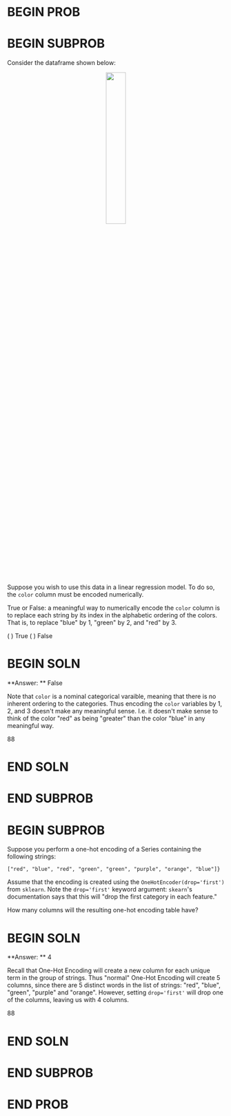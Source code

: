 # BEGIN PROB

# BEGIN SUBPROB

Consider the dataframe shown below:

<center><img src='../assets/images/fa22-final/pts.png' width=30%></center>


Suppose you wish to use this data in a linear regression model. To do so, the `color` column must be encoded numerically.

True or False: a meaningful way to numerically encode the `color` column is to replace each string by its index in the alphabetic ordering of the colors. That is, to replace "blue" by 1, "green" by 2, and "red" by 3.

( ) True
( ) False

# BEGIN SOLN
**Answer: ** False

Note that `color` is a nominal categorical varaible, meaning that there is no inherent ordering to the categories. Thus encoding the `color` variables by 1, 2, and 3 doesn't make any meaningful sense. I.e. it doesn't make sense to think of the color "red" as being "greater" than the color "blue" in any meaningful way.

<average>88</average>

# END SOLN

# END SUBPROB

# BEGIN SUBPROB

Suppose you perform a one-hot encoding of a Series containing the following strings:

`["red", "blue", "red", "green", "green", "purple", "orange", "blue"]}`

Assume that the encoding is created using the `OneHotEncoder(drop='first')` from `sklearn`. Note the `drop='first'` keyword argument: `skearn`'s
documentation says that this will "drop the first category in each feature."

How many columns will the resulting one-hot encoding table have?

# BEGIN SOLN
**Answer: ** 4

Recall that One-Hot Encoding will create a new column for each unique term in the group of strings. Thus "normal" One-Hot Encoding will create 5 columns, since there are 5 distinct words in the list of strings: "red", "blue", "green", "purple" and "orange". However, setting `drop='first'` will drop one of the columns, leaving us with 4 columns.

<average>88</average>

# END SOLN

# END SUBPROB

# END PROB